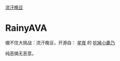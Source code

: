 [流汗晚豆](https://dipper-z.github.io/AsoulAvA/)

# RainyAVA
绷不住大挑战：流汗晚豆，开源自：
[星夜](https://github.com/arcxingye)
的
[吃掉小鹿乃](https://github.com/arcxingye/EatKano)

纯恶搞无恶意。
